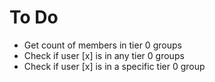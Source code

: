 # To Do

- Get count of members in tier 0 groups
- Check if user [x] is in any tier 0 groups
- Check if user [x] is in a specific tier 0 group
